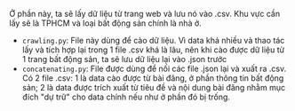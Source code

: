 Ở phần này, ta sẽ lấy dữ liệu từ trang web và lưu nó vào .csv. Khu vực cần lấy sẽ là TPHCM và loại bất động sản chính là nhà ở.
- `crawling.py`: File này dùng để cào dữ liệu. Vì data khá nhiều và thao tác lấy và tích hợp lại trong 1 file .csv khá là lâu, nên khi cào được dữ liệu từ 1 trang bất động sản, ta sẽ lưu dữ liệu lại vào .json trước
- `concatenating.py`: File được dùng để nối các file .json lại và xuất ra .csv. Có 2 file .csv: 1 là data cào được từ bài đăng, ở phần thông tin bất động sản; 2 là data được trích xuất từ tiêu đề và nội dung bài đăng nhằm mục đích "dự trữ" cho data chính nếu như ở phần đó bị trống.